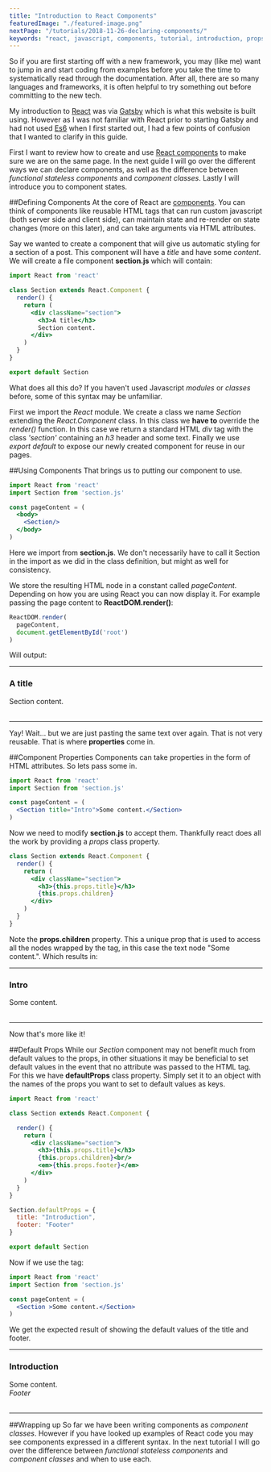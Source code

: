 ```yaml
---
title: "Introduction to React Components"
featuredImage: "./featured-image.png"
nextPage: "/tutorials/2018-11-26-declaring-components/"
keywords: "react, javascript, components, tutorial, introduction, props, class, gatsby"
---
```


So if you are first starting off with a new framework, you may (like me) want to jump in and start coding from examples before you take the time to systematically read through the documentation. After all, there are so many languages and frameworks, it is often helpful to try something out before committing to the new tech.

My introduction to [React](https://reactjs.org/) was via [Gatsby](https://www.gatsbyjs.org/) which is what this website is built using. However as I was not familiar with React prior to starting Gatsby and had not used [Es6](http://es6-features.org) when I first started out, I had a few points of confusion that I wanted to clarify in this guide. 

First I want to review how to create and use [React components](https://reactjs.org/docs/react-component.html) to make sure we are on the same page. In the next guide I will go over the different ways we can declare components, as well as the difference between *functional stateless components* and *component classes*. Lastly I will introduce you to component states.


##Defining Components
At the core of React are [components](https://reactjs.org/docs/react-component.html). You can think of components like reusable HTML tags that can run custom javascript (both server side and client side), can maintain state and re-render on state changes (more on this later), and can take arguments via HTML attributes. 

Say we wanted to create a component that will give us automatic styling for a section of a post. This component will have a *title* and have some *content*. We will create a file component **section.js** which will contain:

```jsx
import React from 'react'

class Section extends React.Component {
  render() {    
    return (
      <div className="section">
        <h3>A title</h3>
        Section content.
      </div>
    )
  }
}

export default Section
```

What does all this do? If you haven't used Javascript *modules* or *classes* before, some of this syntax may be unfamiliar. 

First we import the *React* module. We create a class we name *Section* extending the *React.Component* class. In this class we **have to** override the *render()* function. In this case we return a standard HTML *div* tag with the class *'section'* containing an *h3* header and some text. Finally we use *export default* to expose our newly created component for reuse in our pages. 

##Using Components
That brings us to putting our component to use. 

```jsx
import React from 'react'
import Section from 'section.js'

const pageContent = (
  <body>
    <Section/>
  </body>
)
```

Here we import from **section.js**. We don't necessarily have to call it Section in the import as we did in the class definition, but might as well for consistency.

We store the resulting HTML node in a constant called *pageContent*. Depending on how you are using React you can now display it. For example passing the page content to **ReactDOM.render()**:

```jsx
ReactDOM.render(
  pageContent, 
  document.getElementById('root')
)
```

Will output:
___

<div>
    <h3>A title</h3>
    Section content.
</div>
<br/>

___
Yay! Wait... but we are just pasting the same text over again. That is not very reusable. That is where **properties** come in.

##Component Properties
Components can take properties in the form of HTML attributes. So lets pass some in.

```jsx
import React from 'react'
import Section from 'section.js'

const pageContent = (
  <Section title="Intro">Some content.</Section>
)
```

Now we need to modify **section.js** to accept them. Thankfully react does all the work by providing a *props* class property.

```jsx
class Section extends React.Component {
  render() {    
    return (
      <div className="section">
        <h3>{this.props.title}</h3>
        {this.props.children}
      </div>
    )
  }
}
```

Note the **props.children** property. This a unique prop that is used to access all the nodes wrapped by the tag, in this case the text node "Some content.". 
Which results in: 
___

<div>
    <h3>Intro</h3>
    Some content.
</div>
<br/>

___
Now that's more like it!


##Default Props
While our *Section* component may not benefit much from default values to the props, in other situations it may be beneficial to set default values in the event that no attribute was passed to the HTML tag. For this we have **defaultProps** class property. Simply set it to an object with the names of the props you want to set to default values as keys. 

```jsx
import React from 'react'

class Section extends React.Component {

  render() {
    return (
      <div className="section">
        <h3>{this.props.title}</h3>
        {this.props.children}<br/>
        <em>{this.props.footer}</em>
      </div>
    )
  }
}

Section.defaultProps = {
  title: "Introduction",
  footer: "Footer"
}

export default Section
```


Now if we use the tag:


```jsx
import React from 'react'
import Section from 'section.js'

const pageContent = (
  <Section >Some content.</Section>
)
```

We get the expected result of showing the default values of the title and footer.
___
<div>
    <h3>Introduction</h3>
    Some content.<br/>
    <em>Footer</em>
</div>
<br/>

___

##Wrapping up
So far we have been writing components as *component classes*. However if you have looked up examples of React code you may see components expressed in a different syntax. In the next tutorial I will go over the difference between *functional stateless components* and *component classes* and when to use each. 